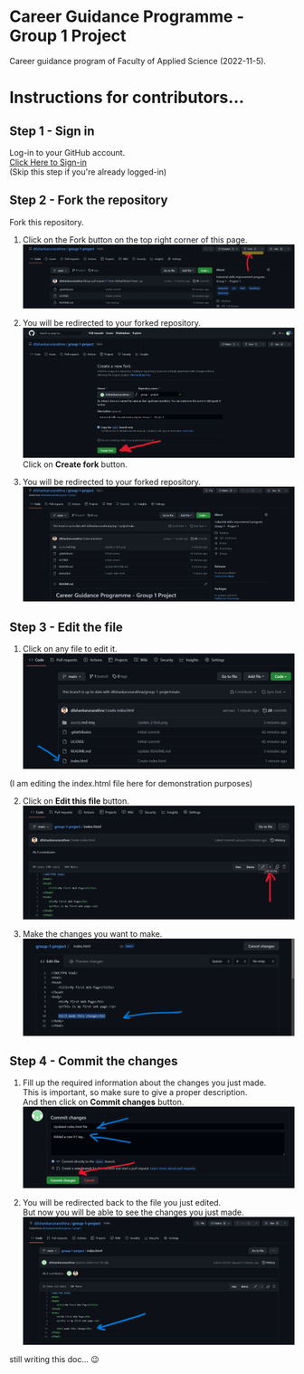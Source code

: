 # Career Guidance Programme - Group 1 Project

Career guidance program of Faculty of Applied Science (2022-11-5).

# Instructions for contributors...

## Step 1 - Sign in
Log-in to your GitHub account.  
[Click Here to Sign-in](https://github.com/login)  
(Skip this step if you're already logged-in)

## Step 2 - Fork the repository
Fork this repository.  

1. Click on the Fork button on the top right corner of this page.  
![fork instructions](assets/md-img/1-fork.png)

2. You will be redirected to your forked repository.  
![fork instructions](assets/md-img/2-fork.png)  
Click on **Create fork** button.

3. You will be redirected to your forked repository.   
![fork instructions](assets/md-img/3-fork.png)

## Step 3 - Edit the file

1. Click on any file to edit it.  
![fork instructions](assets/md-img/4-fork.png)
  
(I am editing the index.html file here for demonstration purposes)

2. Click on **Edit this file** button.  
![fork instructions](assets/md-img/5-fork.png)

3. Make the changes you want to make.  
![fork instructions](assets/md-img/6-fork.png)

## Step 4 - Commit the changes

1. Fill up the required information about the changes you just made.  
This is important, so make sure to give a proper description.  
And then click on **Commit changes** button.
![fork instructions](assets/md-img/7-fork.png) 

2. You will be redirected back to the file you just edited.  
But now you will be able to see the changes you just made.
![fork instructions](assets/md-img/8-fork.png)

still writing this doc... 😉

